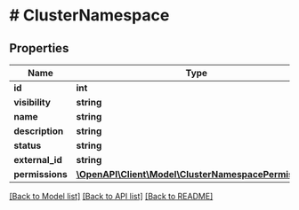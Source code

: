 # # ClusterNamespace

## Properties

Name | Type | Description | Notes
------------ | ------------- | ------------- | -------------
**id** | **int** |  | [optional]
**visibility** | **string** |  | [optional]
**name** | **string** |  | [optional]
**description** | **string** |  | [optional]
**status** | **string** |  | [optional]
**external_id** | **string** |  | [optional]
**permissions** | [**\OpenAPI\Client\Model\ClusterNamespacePermissions**](ClusterNamespacePermissions.md) |  | [optional]

[[Back to Model list]](../../README.md#models) [[Back to API list]](../../README.md#endpoints) [[Back to README]](../../README.md)
